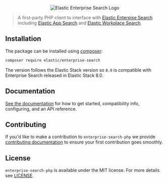 <p align="center"><img src="https://github.com/elastic/enterprise-search-php/blob/master/logo-enterprise-search.png?raw=true" alt="Elastic Enterprise Search Logo"></p>


> A first-party PHP client to interface with [Elastic Enterpise Search](https://www.elastic.co/enterprise-search)
including [Elastic App Search](https://www.elastic.co/app-search/) and [Elastic Workplace Search](https://www.elastic.co/workplace-search).
## Installation

The package can be installed using [composer](https://getcomposer.org/):

```bash
composer require elastic/enterprise-search
```

The version follows the Elastic Stack version so `8.0` is compatible
with Enterprise Search released in Elastic Stack 8.0.

## Documentation

[See the documentation](https://www.elastic.co/guide/en/enterprise-search-clients/php) for how to get started,
compatibility info, configuring, and an API reference.

## Contributing

If you'd like to make a contribution to `enterprise-search-php` we 
provide [contributing documentation](CONTRIBUTING.md)
to ensure your first contribution goes smoothly.

## License

`enterprise-search-php` is available under the MIT license.
For more details see [LICENSE](LICENSE).